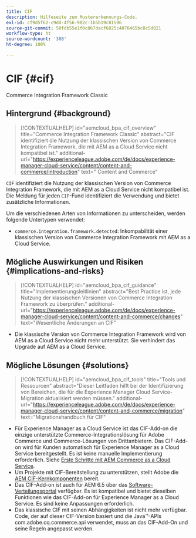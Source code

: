 ```yaml
---
title: CIF
description: Hilfeseite zum Mustererkennungs-Code.
exl-id: cf9d5f62-c9dd-4f56-982c-1b5b19c81506
source-git-commit: 58fdb55e1f0c067dacf6825c4076465bc8c5d821
workflow-type: ht
source-wordcount: '308'
ht-degree: 100%

---
```


# CIF {#cif}

Commerce Integration Framework Classic

## Hintergrund {#background}

>[!CONTEXTUALHELP]
>id="aemcloud_bpa_cif_overview"
>title="Commerce Integration Framework Classic"
>abstract="CIF identifiziert die Nutzung der klassischen Version von Commerce Integration Framework, die mit AEM as a Cloud Service nicht kompatibel ist."
>additional-url="https://experienceleague.adobe.com/de/docs/experience-manager-cloud-service/content/content-and-commerce/introduction" text=" Content and Commerce"

`CIF` identifiziert die Nutzung der klassischen Version von Commerce Integration Framework, die mit AEM as a Cloud Service nicht kompatibel ist. Die Meldung für jeden `CIF`-Fund identifiziert die Verwendung und bietet zusätzliche Informationen.

Um die verschiedenen Arten von Informationen zu unterscheiden, werden folgende Untertypen verwendet:

* `commerce.integration.framework.detected`: Inkompabilität einer klassischen Version von Commerce Integration Framework mit AEM as a Cloud Service.


## Mögliche Auswirkungen und Risiken {#implications-and-risks}

>[!CONTEXTUALHELP]
>id="aemcloud_bpa_cif_guidance"
>title="Implementierungsleitlinien"
>abstract="Best Practice ist, jede Nutzung der klassischen Versionen von Commerce Integration Framework zu überprüfen."
>additional-url="https://experienceleague.adobe.com/de/docs/experience-manager-cloud-service/content/content-and-commerce/changes" text="Wesentliche Änderungen an CIF"

* Die klassische Version von Commerce Integration Framework wird von AEM as a Cloud Service nicht mehr unterstützt. Sie verhindert das Upgrade auf AEM as a Cloud Service.

## Mögliche Lösungen {#solutions}

>[!CONTEXTUALHELP]
>id="aemcloud_bpa_cif_tools"
>title="Tools und Ressourcen"
>abstract="Dieser Leitfaden hilft bei der Identifizierung von Bereichen, die für die Experience Manager Cloud Service-Migration aktualisiert werden müssen."
>additional-url="https://experienceleague.adobe.com/de/docs/experience-manager-cloud-service/content/content-and-commerce/migration" text="Migrationshandbuch für CIF"

* Für Experience Manager as a Cloud Service ist das CIF-Add-on die einzige unterstützte Commerce-Integrationslösung für Adobe Commerce und Commerce-Lösungen von Drittanbietern. Das CIF-Add-on wird für Kunden automatisch für Experience Manager as a Cloud Service bereitgestellt. Es ist keine manuelle Implementierung erforderlich. Siehe [Erste Schritte mit AEM Commerce as a Cloud Service](https://experienceleague.adobe.com/de/docs/experience-manager-cloud-service/content/content-and-commerce/storefront/getting-started).
* Um Projekte mit CIF-Bereitstellung zu unterstützen, stellt Adobe die [AEM CIF-Kernkomponenten](https://github.com/adobe/aem-core-cif-components) bereit.
* Das CIF-Add-on ist auch für AEM 6.5 über das [Software-Verteilungsportal](https://experience.adobe.com/#/downloads/content/software-distribution/en/aem.html) verfügbar. Es ist kompatibel und bietet dieselben Funktionen wie das CIF-Add-on für Experience Manager as a Cloud Service. Es sind keine Anpassungen erforderlich.
* Das klassische CIF mit seinen Abhängigkeiten ist nicht mehr verfügbar. Code, der auf dieser CIF-Version basiert und die Java™-APIs com.adobe.cq.commerce.api verwendet, muss an das CIF-Add-On und seine Regeln angepasst werden.
